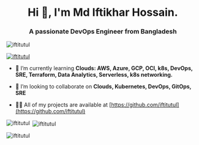 <h1 align="center">Hi 👋, I'm Md Iftikhar Hossain.</h1>
<h3 align="center">A passionate DevOps Engineer from Bangladesh </h3>


<p align="left"> <img src="https://komarev.com/ghpvc/?username=iftitutul&label=Profile%20views&color=0e75b6&style=flat" alt="iftitutul" /> </p>

<p align="left"> <a href="https://github.com/ryo-ma/github-profile-trophy"><img src="https://github-profile-trophy.vercel.app/?username=iftitutul" alt="iftitutul" /></a> </p>



- 🌱 I’m currently learning **Clouds: AWS, Azure, GCP, OCI, k8s, DevOps, SRE, Terraform, Data Analytics, Serverless, k8s networking.**

- 👯 I’m looking to collaborate on **Clouds, Kubernetes, DevOps, GitOps, SRE**


- 👨‍💻 All of my projects are available at [https://github.com/iftitutul](https://github.com/iftitutul)



<p><img align="left" src="https://github-readme-stats.vercel.app/api/top-langs?username=iftitutul&show_icons=true&locale=en&layout=compact" alt="iftitutul" /></p>

<p>&nbsp;<img align="center" src="https://github-readme-stats.vercel.app/api?username=iftitutul&show_icons=true&locale=en" alt="iftitutul" /></p>

<p><img align="center" src="https://github-readme-streak-stats.herokuapp.com/?user=iftitutul&" alt="iftitutul" /></p>

